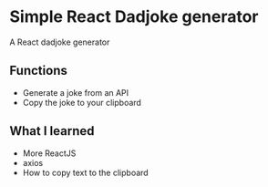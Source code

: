 # Simple React Dadjoke generator

A React dadjoke generator

## Functions

- Generate a joke from an API
- Copy the joke to your clipboard

## What I learned

- More ReactJS
- axios
- How to copy text to the clipboard
